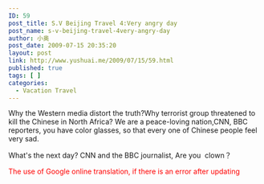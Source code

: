 ```yaml
---
ID: 59
post_title: S.V Beijing Travel 4:Very angry day
post_name: s-v-beijing-travel-4very-angry-day
author: 小奥
post_date: 2009-07-15 20:35:20
layout: post
link: http://www.yushuai.me/2009/07/15/59.html
published: true
tags: [ ]
categories:
  - Vacation Travel
---
```

Why the Western media distort the truth?<!--more-->Why terrorist group threatened to kill the Chinese in North Africa? We are a peace-loving nation,CNN, BBC reporters, you have color glasses, so that every one of Chinese people feel very sad.

What's the next day? CNN and the BBC journalist, Are you  clown？

<span style="color: #ff0000;">The use of Google online translation, if there is an error after updating</span>